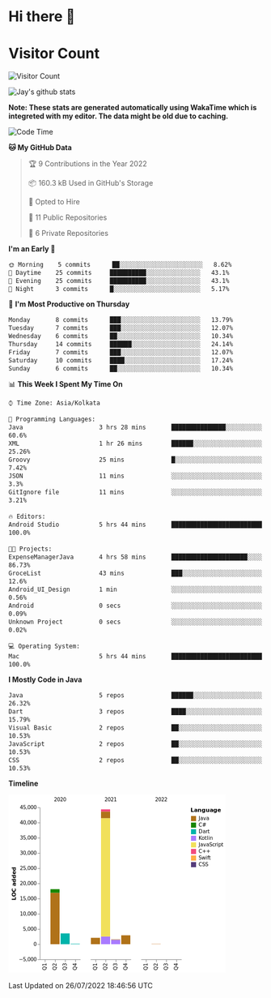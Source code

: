# Hi there 👋 

# Visitor Count
![Visitor Count](https://profile-counter.glitch.me/jay-buddhdev/count.svg)

![Jay's github stats](https://github-readme-stats.vercel.app/api?username=jay-buddhdev&show_icons=true&theme=chartreuse-dark)

**Note: These stats are generated automatically using WakaTime which is integreted with my editor. The data might be old due to caching.**

<!--START_SECTION:waka-->
![Code Time](http://img.shields.io/badge/Code%20Time-128%20hrs%2051%20mins-blue)

**🐱 My GitHub Data** 

> 🏆 9 Contributions in the Year 2022
 > 
> 📦 160.3 kB Used in GitHub's Storage 
 > 
> 💼 Opted to Hire
 > 
> 📜 11 Public Repositories 
 > 
> 🔑 6 Private Repositories  
 > 
**I'm an Early 🐤** 

```text
🌞 Morning    5 commits      ██░░░░░░░░░░░░░░░░░░░░░░░   8.62% 
🌆 Daytime    25 commits     ██████████░░░░░░░░░░░░░░░   43.1% 
🌃 Evening    25 commits     ██████████░░░░░░░░░░░░░░░   43.1% 
🌙 Night      3 commits      █░░░░░░░░░░░░░░░░░░░░░░░░   5.17%

```
📅 **I'm Most Productive on Thursday** 

```text
Monday       8 commits      ███░░░░░░░░░░░░░░░░░░░░░░   13.79% 
Tuesday      7 commits      ███░░░░░░░░░░░░░░░░░░░░░░   12.07% 
Wednesday    6 commits      ██░░░░░░░░░░░░░░░░░░░░░░░   10.34% 
Thursday     14 commits     ██████░░░░░░░░░░░░░░░░░░░   24.14% 
Friday       7 commits      ███░░░░░░░░░░░░░░░░░░░░░░   12.07% 
Saturday     10 commits     ████░░░░░░░░░░░░░░░░░░░░░   17.24% 
Sunday       6 commits      ██░░░░░░░░░░░░░░░░░░░░░░░   10.34%

```


📊 **This Week I Spent My Time On** 

```text
⌚︎ Time Zone: Asia/Kolkata

💬 Programming Languages: 
Java                     3 hrs 28 mins       ███████████████░░░░░░░░░░   60.6% 
XML                      1 hr 26 mins        ██████░░░░░░░░░░░░░░░░░░░   25.26% 
Groovy                   25 mins             █░░░░░░░░░░░░░░░░░░░░░░░░   7.42% 
JSON                     11 mins             ░░░░░░░░░░░░░░░░░░░░░░░░░   3.3% 
GitIgnore file           11 mins             ░░░░░░░░░░░░░░░░░░░░░░░░░   3.21%

🔥 Editors: 
Android Studio           5 hrs 44 mins       █████████████████████████   100.0%

🐱‍💻 Projects: 
ExpenseManagerJava       4 hrs 58 mins       █████████████████████░░░░   86.73% 
GroceList                43 mins             ███░░░░░░░░░░░░░░░░░░░░░░   12.6% 
Android_UI_Design        1 min               ░░░░░░░░░░░░░░░░░░░░░░░░░   0.56% 
Android                  0 secs              ░░░░░░░░░░░░░░░░░░░░░░░░░   0.09% 
Unknown Project          0 secs              ░░░░░░░░░░░░░░░░░░░░░░░░░   0.02%

💻 Operating System: 
Mac                      5 hrs 44 mins       █████████████████████████   100.0%

```

**I Mostly Code in Java** 

```text
Java                     5 repos             ██████░░░░░░░░░░░░░░░░░░░   26.32% 
Dart                     3 repos             ████░░░░░░░░░░░░░░░░░░░░░   15.79% 
Visual Basic             2 repos             ██░░░░░░░░░░░░░░░░░░░░░░░   10.53% 
JavaScript               2 repos             ██░░░░░░░░░░░░░░░░░░░░░░░   10.53% 
CSS                      2 repos             ██░░░░░░░░░░░░░░░░░░░░░░░   10.53%

```


**Timeline**

![Chart not found](https://raw.githubusercontent.com/jay-buddhdev/jay-buddhdev/master/charts/bar_graph.png) 


 Last Updated on 26/07/2022 18:46:56 UTC
<!--END_SECTION:waka-->


